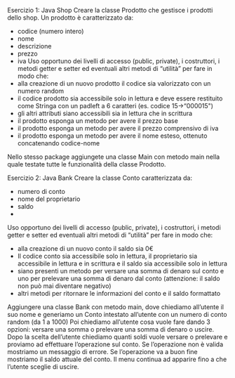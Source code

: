 Esercizio 1: Java Shop
Creare la classe Prodotto che gestisce i prodotti dello shop.
Un prodotto è caratterizzato da:
- codice (numero intero)
- nome
- descrizione
- prezzo
- iva
Uso opportuno dei livelli di accesso (public, private), i costruttori, i metodi getter e setter ed eventuali altri metodi di “utilità” per fare in modo che:
- alla creazione di un nuovo prodotto il codice sia valorizzato con un numero random
- il codice prodotto sia accessibile solo in lettura e deve essere restituito come Stringa con un padleft a 6 caratteri (es. codice 15->“000015")
- gli altri attributi siano accessibili sia in lettura che in scrittura
- il prodotto esponga un metodo per avere il prezzo base
- il prodotto esponga un metodo per avere il prezzo comprensivo di iva
- il prodotto esponga un metodo per avere il nome esteso, ottenuto concatenando codice-nome

Nello stesso package aggiungete una classe Main con metodo main nella quale testate tutte le funzionalità della classe Prodotto.

Esercizio 2: Java Bank
Creare la classe Conto caratterizzata da:
- numero di conto
- nome del proprietario
- saldo
- 
Uso opportuno dei livelli di accesso (public, private), i costruttori, i metodi getter e setter ed eventuali altri metodi di “utilità” per fare in modo che:

- alla creazione di un nuovo conto il saldo sia 0€
- Il codice conto sia accessibile solo in lettura, il proprietario sia accessibile in lettura e in scrittura e il saldo sia accessibile solo in lettura
- siano presenti un metodo per versare una somma di denaro sul conto e uno per prelevare una somma di denaro dal conto (attenzione: il saldo non può mai diventare negativo)
- altri metodi per ritornare le informazioni del conto e il saldo formattato
  
Aggiungere una classe Bank con metodo main, dove chiediamo all’utente il suo nome e generiamo un Conto intestato all’utente con un numero di conto random (da 1 a 1000)
Poi chiediamo all’utente cosa vuole fare dando 3 opzioni: versare una somma o prelevare una somma di denaro o uscire.
Dopo la scelta dell’utente chiediamo quanti soldi vuole versare o prelevare e proviamo ad effettuare l’operazione sul conto. Se l’operazione non è valida mostriamo un messaggio di errore. Se l’operazione va a buon fine mostriamo il saldo attuale del conto. Il menu continua ad apparire fino a che l’utente sceglie di uscire.
